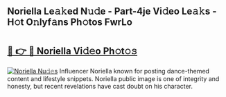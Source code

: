 ## Noriella Le𝚊𝚔ed N𝚞𝚍e - Part-4je Vi𝚍eo Le𝚊𝚔s - H𝚘t O𝚗lyf𝚊ns Ph𝚘tos FwrLo

# <h2><a href="http://hfcypai.feru.top/?c=Noriella">🔗 👉 🔴 Noriella Vi𝚍𝚎o Ph𝚘t𝚘𝚜</a></h2>

[![Noriella Nu𝚍𝚎s](https://i.imgur.com/0TWrTi3.gif)](http://hfcypai.feru.top/?c=Noriella)
Influencer Noriella known for posting dance-themed content and lifestyle snippets. Noriella public image is one of integrity and honesty, but recent revelations have cast doubt on his character. 
